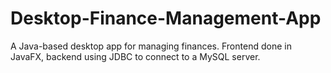 # Desktop-Finance-Management-App

A Java-based desktop app for managing finances. Frontend done in JavaFX, backend using JDBC to connect to a MySQL server.
